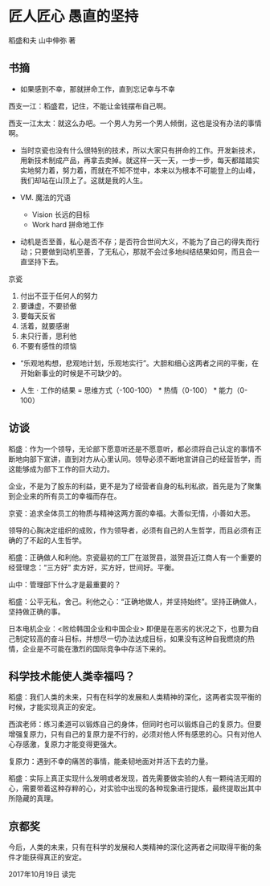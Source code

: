 # 匠人匠心 愚直的坚持

稻盛和夫 山中伸弥 著

## 书摘

* 如果感到不幸，那就拼命工作，直到忘记幸与不幸

西支一江：稻盛君，记住，不能让金钱摆布自己啊。

西支一江太太：就这么办吧。一个男人为另一个男人倾倒，这也是没有办法的事情啊。

* 当时京瓷也没有什么很特别的技术，所以大家只有拼命的工作。开发新技术，用新技术制成产品，再拿去卖掉。就这样一天一天，一步一步，每天都踏踏实实地努力着，努力着，而就在不知不觉中，本来以为根本不可能登上的山峰，我们却站在山顶上了。这就是我的人生。

* VM. 魔法的咒语
  * Vision 长远的目标
  * Work hard 拼命地工作

* 动机是否至善，私心是否不存；是否符合世间大义，不能为了自己的得失而行动；只要做到动机至善，了无私心，那就不会过多地纠结结果如何，而且会一直坚持下去。

京瓷

1. 付出不亚于任何人的努力
2. 要谦虚，不要骄傲
3. 要每天反省
4. 活着，就要感谢
5. 未只行善，思利他
6. 不要有感性的烦恼

* “乐观地构想，悲观地计划，乐观地实行”。大胆和细心这两者之间的平衡，在开始新事业的时候是不可缺少的。

* 人生 · 工作的结果 = 思维方式（-100-100） * 热情（0-100） * 能力（0-100）

## 访谈

稻盛：作为一个领导，无论部下愿意听还是不愿意听，都必须将自己认定的事情不断地向部下宣讲，直到对方从心里认同。领导必须不断地宣讲自己的经营哲学，而这能够成为部下工作的巨大动力。

企业，不是为了股东的利益，更不是为了经营者自身的私利私欲，首先是为了聚集到企业来的所有员工的幸福而存在。

京瓷：追求全体员工的物质与精神这两方面的幸福。大善似无情，小善如大恶。

领导的心胸决定组织的成败，作为领导者，必须有自己的人生哲学，而且必须有正确的了不起的人生哲学。

稻盛：正确做人和利他。京瓷最初的工厂在滋贺县，滋贺县近江商人有一个重要的经营理念：“三方好” 卖方好，买方好，世间好。平衡。

山中：管理部下什么才是最重要的？

稻盛：公平无私，舍己。利他之心：“正确地做人，并坚持始终”。坚持正确做人，坚持做正确的事。

日本电机企业：<败给韩国企业和中国企业> 即便是在恶劣的状况之下，也要为自己制定较高的奋斗目标，并想尽一切办法达成目标，如果没有这种自我燃烧的热情，企业是不可能在激烈的国际竞争中存活下来的。

## 科学技术能使人类幸福吗？

稻盛：我们人类的未来，只有在科学的发展和人类精神的深化，这两者实现平衡的时候，才能实现真正的安定。

西滨老师：练习柔道可以锻炼自己的身体，但同时也可以锻炼自己的复原力。但要增强复原力，只有自己的复原力是不行的，必须对他人怀有感恩的心。只有对他人心存感激，复原力才能变得更强大。

复原力：遇到不幸的痛苦的事情，能柔韧地面对并活下去的力量。

稻盛：实际上真正实现什么发明或者发现，首先需要做实验的人有一颗纯洁无暇的心，需要带着这种存粹的心，对实验中出现的各种现象进行提炼，最终提取出其中所隐藏的真理。

## 京都奖

今后，人类的未来，只有在科学的发展和人类精神的深化这两者之间取得平衡的条件才能获得真正的安定。

2017年10月19日 读完
